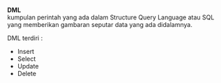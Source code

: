 <b>DML</b><br>
kumpulan perintah yang ada dalam Structure Query Language atau SQL yang memberikan gambaran seputar data yang ada didalamnya.


DML terdiri :
- Insert
- Select
- Update
- Delete